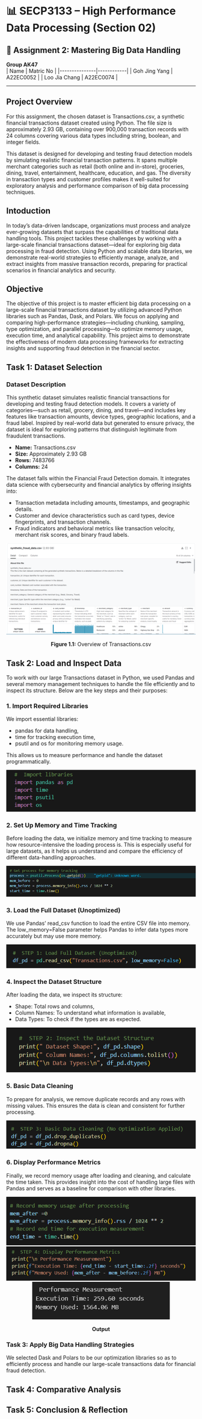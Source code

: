 # 📊 SECP3133 – High Performance Data Processing (Section 02)

## 🧠 Assignment 2: Mastering Big Data Handling

 **Group AK47**  
| Name          | Matric No  |
|---------------|------------|
| Goh Jing Yang | A22EC0052  |
| Loo Jia Chang | A22EC0074  |

---

## Project Overview
For this assignment, the chosen dataset is Transactions.csv, a synthetic financial transactions dataset created using Python. The file size is approximately 2.93 GB, containing over 900,000 transaction records with 24 columns covering various data types including string, boolean, and integer fields.

This dataset is designed for developing and testing fraud detection models by simulating realistic financial transaction patterns. It spans multiple merchant categories such as retail (both online and in-store), groceries, dining, travel, entertainment, healthcare, education, and gas. The diversity in transaction types and customer profiles makes it well-suited for exploratory analysis and performance comparison of big data processing techniques.

## Intoduction
In today’s data-driven landscape, organizations must process and analyze ever-growing datasets that surpass the capabilities of traditional data handling tools. This project tackles these challenges by working with a large-scale financial transactions dataset—ideal for exploring big data processing in fraud detection. Using Python and scalable data libraries, we demonstrate real-world strategies to efficiently manage, analyze, and extract insights from massive transaction records, preparing for practical scenarios in financial analytics and security.

## Objective
The objective of this project is to master efficient big data processing on a large-scale financial transactions dataset by utilizing advanced Python libraries such as Pandas, Dask, and Polars. We focus on applying and comparing high-performance strategies—including chunking, sampling, type optimization, and parallel processing—to optimize memory usage, execution time, and analytical capability. This project aims to demonstrate the effectiveness of modern data processing frameworks for extracting insights and supporting fraud detection in the financial sector.

## Task 1: Dataset Selection
### Dataset Description
This synthetic dataset simulates realistic financial transactions for developing and testing fraud detection models. It covers a variety of categories—such as retail, grocery, dining, and travel—and includes key features like transaction amounts, device types, geographic locations, and a fraud label. Inspired by real-world data but generated to ensure privacy, the dataset is ideal for exploring patterns that distinguish legitimate from fraudulent transactions.

- **Name:** Transactions.csv  
- **Size:** Approximately 2.93 GB  
- **Rows:** 7483766  
- **Columns:** 24

The dataset falls within the Financial Fraud Detection domain. It integrates data science with cybersecurity and financial analytics by offering insights into:

  <ul>
    <li>Transaction metadata including amounts, timestamps, and geographic details.</li>
    <li>Customer and device characteristics such as card types, device fingerprints, and transaction channels.</li>
    <li>Fraud indicators and behavioral metrics like transaction velocity, merchant risk scores, and binary fraud labels.</li>
  </ul>

  <div align="center">
    <img src="figures/Transactions.png" alt="Overview of dataset">
    <p><strong>Figure 1.1:</strong> Overview of Transactions.csv</p>
  </div>


## Task 2: Load and Inspect Data
To work with our large Transactions dataset in Python, we used Pandas and several memory management techniques to handle the file efficiently and to inspect its structure. Below are the key steps and their purposes:

### 1. Import Required Libraries
We import essential libraries:

- pandas for data handling,
- time for tracking execution time,
- psutil and os for monitoring memory usage.

This allows us to measure performance and handle the dataset programmatically.
 <div align="center">
    <img src="figures/Pandas_1.png" >
  </div>

### 2. Set Up Memory and Time Tracking
Before loading the data, we initialize memory and time tracking to measure how resource-intensive the loading process is. This is especially useful for large datasets, as it helps us understand and compare the efficiency of different data-handling approaches.

 <div align="center">
    <img src="figures/Pandas_2.png" >
  </div>

### 3. Load the Full Dataset (Unoptimized)
We use Pandas’ read_csv function to load the entire CSV file into memory. The low_memory=False parameter helps Pandas to infer data types more accurately but may use more memory.

 <div align="center">
    <img src="figures/Pandas_3.png" >
  </div>

  ### 4. Inspect the Dataset Structure
After loading the data, we inspect its structure:

- Shape: Total rows and columns,
- Column Names: To understand what information is available,
- Data Types: To check if the types are as expected.
  
 <div align="center">
    <img src="figures/Pandas_4.png" >
  </div>

  ### 5. Basic Data Cleaning
To prepare for analysis, we remove duplicate records and any rows with missing values. This ensures the data is clean and consistent for further processing.

 <div align="center">
    <img src="figures/Pandas_5.png" >
  </div>

  ### 6. Display Performance Metrics
Finally, we record memory usage after loading and cleaning, and calculate the time taken. This provides insight into the cost of handling large files with Pandas and serves as a baseline for comparison with other libraries.

<div align="center">
    <img src="figures/Pandas_6.png" >
  </div>
<div align="center">
    <img src="figures/Pandas_7.png" >
  </div>
<div align="center">
    <img src="figures/Pandas_8.png" >
    <p><strong>Output</strong></p>
</div>


### Task 3: Apply Big Data Handling Strategies
We selected Dask and Polars to be our optimization libraries so as to efficiently process and handle our large-scale transactions data for financial fraud detection.




## Task 4: Comparative Analysis



## Task 5: Conclusion & Reflection








